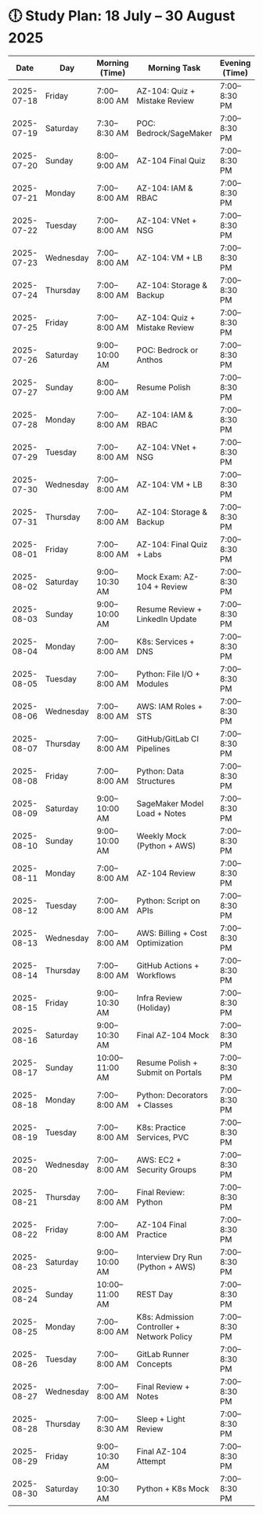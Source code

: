 



# 🕕️ Study Plan: 18 July – 30 August 2025

| Date       | Day       | Morning (Time)       | Morning Task                                        | Evening (Time)       | Evening Task                    |
|------------|-----------|----------------------|-----------------------------------------------------|-----------------------|----------------------------------|
| 2025-07-18 | Friday    | 7:00–8:00 AM         | AZ-104: Quiz + Mistake Review                       | 7:00–8:30 PM          | AI POC / AI Note Making         |
| 2025-07-19 | Saturday  | 7:30–8:30 AM         | POC: Bedrock/SageMaker                              | 7:00–8:30 PM          | AI POC / AI Note Making         |
| 2025-07-20 | Sunday    | 8:00–9:00 AM         | AZ-104 Final Quiz                                   | 7:00–8:30 PM          | AI POC / Weekly Review          |
| 2025-07-21 | Monday    | 7:00–8:00 AM         | AZ-104: IAM & RBAC                                  | 7:00–8:30 PM          | Python: Functions + Loops       |
| 2025-07-22 | Tuesday   | 7:00–8:00 AM         | AZ-104: VNet + NSG                                  | 7:00–8:30 PM          | AWS: EC2/S3/IAM Qs              |
| 2025-07-23 | Wednesday | 7:00–8:00 AM         | AZ-104: VM + LB                                     | 7:00–8:30 PM          | AI POC / Interview Qs           |
| 2025-07-24 | Thursday  | 7:00–8:00 AM         | AZ-104: Storage & Backup                            | 7:00–8:30 PM          | K8s: Pods/PVC/ConfigMap         |
| 2025-07-25 | Friday    | 7:00–8:00 AM         | AZ-104: Quiz + Mistake Review                       | 7:00–8:30 PM          | Python: dict/map + JSON         |
| 2025-07-26 | Saturday  | 9:00–10:00 AM        | POC: Bedrock or Anthos                              | 7:00–8:30 PM          | AZ-104 Mock + Revision          |
| 2025-07-27 | Sunday    | 8:00–9:00 AM         | Resume Polish                                       | 7:00–8:30 PM          | Python/K8s Drill + Review       |
| 2025-07-28 | Monday    | 7:00–8:00 AM         | AZ-104: IAM & RBAC                                  | 7:00–8:30 PM          | Python: Functions + Loops       |
| 2025-07-29 | Tuesday   | 7:00–8:00 AM         | AZ-104: VNet + NSG                                  | 7:00–8:30 PM          | AWS: EC2/S3/IAM Qs              |
| 2025-07-30 | Wednesday | 7:00–8:00 AM         | AZ-104: VM + LB                                     | 7:00–8:30 PM          | AI POC / Interview Qs           |
| 2025-07-31 | Thursday  | 7:00–8:00 AM         | AZ-104: Storage & Backup                            | 7:00–8:30 PM          | K8s: Pods/PVC/ConfigMap         |
| 2025-08-01 | Friday    | 7:00–8:00 AM         | AZ-104: Final Quiz + Labs                           | 7:00–8:30 PM          | Python: Error Handling          |
| 2025-08-02 | Saturday  | 9:00–10:30 AM        | Mock Exam: AZ-104 + Review                          | 7:00–8:30 PM          | Interview Prep (Python/K8s)     |
| 2025-08-03 | Sunday    | 9:00–10:00 AM        | Resume Review + LinkedIn Update                     | 7:00–8:30 PM          | POC Fix + Weekly Review         |
| 2025-08-04 | Monday    | 7:00–8:00 AM         | K8s: Services + DNS                                 | 7:00–8:30 PM          | AWS: S3 + CloudFront            |
| 2025-08-05 | Tuesday   | 7:00–8:00 AM         | Python: File I/O + Modules                          | 7:00–8:30 PM          | K8s: StatefulSet vs Deployment  |
| 2025-08-06 | Wednesday | 7:00–8:00 AM         | AWS: IAM Roles + STS                                | 7:00–8:30 PM          | Interview Qs                    |
| 2025-08-07 | Thursday  | 7:00–8:00 AM         | GitHub/GitLab CI Pipelines                          | 7:00–8:30 PM          | YAML Pipeline Practice          |
| 2025-08-08 | Friday    | 7:00–8:00 AM         | Python: Data Structures                             | 7:00–8:30 PM          | POC: Anthos                     |
| 2025-08-09 | Saturday  | 9:00–10:00 AM        | SageMaker Model Load + Notes                        | 7:00–8:30 PM          | Revision + Quiz                 |
| 2025-08-10 | Sunday    | 9:00–10:00 AM        | Weekly Mock (Python + AWS)                          | 7:00–8:30 PM          | Resume Recheck + Review         |
| 2025-08-11 | Monday    | 7:00–8:00 AM         | AZ-104 Review                                       | 7:00–8:30 PM          | K8s: Advanced Topics            |
| 2025-08-12 | Tuesday   | 7:00–8:00 AM         | Python: Script on APIs                              | 7:00–8:30 PM          | K8s: HPA, VPA                   |
| 2025-08-13 | Wednesday | 7:00–8:00 AM         | AWS: Billing + Cost Optimization                    | 7:00–8:30 PM          | Interview Qs                    |
| 2025-08-14 | Thursday  | 7:00–8:00 AM         | GitHub Actions + Workflows                          | 7:00–8:30 PM          | YAML Practice                   |
| 2025-08-15 | Friday    | 9:00–10:30 AM        | Infra Review (Holiday)                              | 7:00–8:30 PM          | Python + AWS                    |
| 2025-08-16 | Saturday  | 9:00–10:30 AM        | Final AZ-104 Mock                                   | 7:00–8:30 PM          | POC Enhancement                 |
| 2025-08-17 | Sunday    | 10:00–11:00 AM       | Resume Polish + Submit on Portals                   | 7:00–8:30 PM          | Weekly Review                   |
| 2025-08-18 | Monday    | 7:00–8:00 AM         | Python: Decorators + Classes                        | 7:00–8:30 PM          | K8s + Bedrock Drill             |
| 2025-08-19 | Tuesday   | 7:00–8:00 AM         | K8s: Practice Services, PVC                         | 7:00–8:30 PM          | GitLab Pipelines                |
| 2025-08-20 | Wednesday | 7:00–8:00 AM         | AWS: EC2 + Security Groups                          | 7:00–8:30 PM          | LinkedIn Optimization           |
| 2025-08-21 | Thursday  | 7:00–8:00 AM         | Final Review: Python                                | 7:00–8:30 PM          | YAML Practice                   |
| 2025-08-22 | Friday    | 7:00–8:00 AM         | AZ-104 Final Practice                               | 7:00–8:30 PM          | POC Final Touch                 |
| 2025-08-23 | Saturday  | 9:00–10:00 AM        | Interview Dry Run (Python + AWS)                    | 7:00–8:30 PM          | Resume Review                   |
| 2025-08-24 | Sunday    | 10:00–11:00 AM       | REST Day                                            | 7:00–8:30 PM          | Light Review + Weekly Review    |
| 2025-08-25 | Monday    | 7:00–8:00 AM         | K8s: Admission Controller + Network Policy          | 7:00–8:30 PM          | Python Projects                 |
| 2025-08-26 | Tuesday   | 7:00–8:00 AM         | GitLab Runner Concepts                              | 7:00–8:30 PM          | CI/CD Practice                  |
| 2025-08-27 | Wednesday | 7:00–8:00 AM         | Final Review + Notes                                | 7:00–8:30 PM          | Final Qs Drill                  |
| 2025-08-28 | Thursday  | 7:00–8:30 AM         | Sleep + Light Review                                | 7:00–8:30 PM          | Interview Mindset Prep          |
| 2025-08-29 | Friday    | 9:00–10:30 AM        | Final AZ-104 Attempt                                | 7:00–8:30 PM          | Relax + Shortlist Interviews    |
| 2025-08-30 | Saturday  | 9:00–10:30 AM        | Python + K8s Mock                                   | 7:00–8:30 PM          | Closing Review                  |
